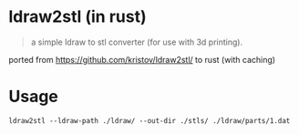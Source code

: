 # ldraw2stl (in rust)

> a simple ldraw to stl converter (for use with 3d printing).

ported from https://github.com/kristov/ldraw2stl/ to rust (with caching)

# Usage

`ldraw2stl --ldraw-path ./ldraw/ --out-dir ./stls/ ./ldraw/parts/1.dat`
